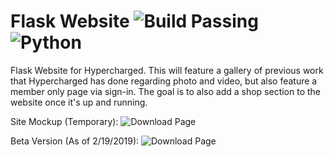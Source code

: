 # Flask Website ![Build Passing](https://img.shields.io/badge/build-passing-brightgreen.svg) ![Python](https://img.shields.io/badge/python-3.5%20%7C%203.6%20%7C%203.7-blue.svg)
Flask Website for Hypercharged. This will feature a gallery of previous work that Hypercharged has done regarding photo and video, but also feature a member only page via sign-in. The goal is to also add a shop section to the website once it's up and running.

Site Mockup (Temporary):
![Download Page](https://i.ibb.co/Jd9bm9s/Hypercharged.png)

Beta Version (As of 2/19/2019):
![Download Page](https://i.gyazo.com/ae4ab48141685bb742111e19eb4f1e62.jpg)
